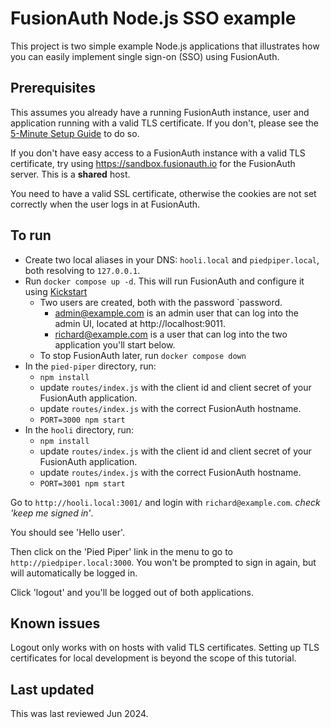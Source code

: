 # FusionAuth Node.js SSO example

This project is two simple example Node.js applications that illustrates how you can easily implement single sign-on (SSO) using FusionAuth.

## Prerequisites

This assumes you already have a running FusionAuth instance, user and application running with a valid TLS certificate. If you don't, please see the [5-Minute Setup Guide](https://fusionauth.io/docs/v1/tech/5-minute-setup-guide) to do so. 

If you don't have easy access to a FusionAuth instance with a valid TLS certificate, try using https://sandbox.fusionauth.io for the FusionAuth server. This is a **shared** host.

You need to have a valid SSL certificate, otherwise the cookies are not set correctly when the user logs in at FusionAuth. 

## To run

* Create two local aliases in your DNS: `hooli.local` and `piedpiper.local`, both resolving to `127.0.0.1`.
* Run `docker compose up -d`. This will run FusionAuth and configure it using [Kickstart](https://fusionauth.io/docs/get-started/download-and-install/development/kickstart)
  * Two users are created, both with the password `password. 
    * admin@example.com is an admin user that can log into the admin UI, located at http://localhost:9011.
    * richard@example.com is a user that can log into the two application you'll start below. 
  * To stop FusionAuth later, run `docker compose down`
* In the `pied-piper` directory, run:
  * `npm install`
  * update `routes/index.js` with the client id and client secret of your FusionAuth application.
  * update `routes/index.js` with the correct FusionAuth hostname.
  * `PORT=3000 npm start`
* In the `hooli` directory, run:
  * `npm install`
  * update `routes/index.js` with the client id and client secret of your FusionAuth application.
  * update `routes/index.js` with the correct FusionAuth hostname.
  * `PORT=3001 npm start`

Go to `http://hooli.local:3001/` and login with `richard@example.com`. *check 'keep me signed in'*.

You should see 'Hello user'.

Then click on the 'Pied Piper' link in the menu to go to `http://piedpiper.local:3000`. You won't be prompted to sign in again, but will automatically be logged in.

Click 'logout' and you'll be logged out of both applications. 

## Known issues

Logout only works with on hosts with valid TLS certificates. Setting up TLS certificates for local development is beyond the scope of this tutorial.

## Last updated

This was last reviewed Jun 2024.
